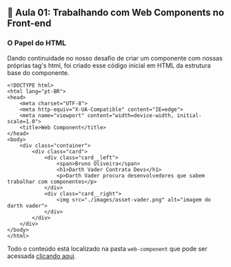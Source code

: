 ## 📝 Aula 01: Trabalhando com Web Components no Front-end
### O Papel do HTML
Dando continuidade no nosso desafio de criar um componente com nossas próprias tag's html, foi criado esse código inicial em HTML da estrutura base do componente.

```
<!DOCTYPE html>
<html lang="pt-BR">
<head>
    <meta charset="UTF-8">
    <meta http-equiv="X-UA-Compatible" content="IE=edge">
    <meta name="viewport" content="width=device-width, initial-scale=1.0">
    <title>Web Component</title>
</head>
<body>
    <div class="container">
        <div class="card">
            <div class="card__left">
                <span>Bruno Oliveira</span>
                <h1>Darth Vader Contrata Devs</h1>
                <p>Darth Vader procura desenvolvedores que sabem trabalhar com componentes</p>
            </div>
            <div class="card__right">
                <img src="./images/asset-vader.png" alt="imagem do darth vader">
            </div>
        </div>
    </div>
</body>
</html>
```

Todo o conteúdo está localizado na pasta ``web-component`` que pode ser acessada <a href="../web-component">clicando aqui</a>.